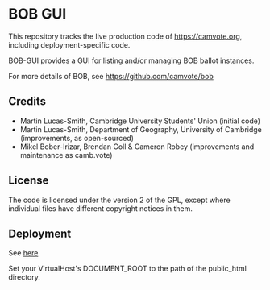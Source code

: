 # BOB GUI

This repository tracks the live production code of https://camvote.org, including deployment-specific code.

BOB-GUI provides a GUI for listing and/or managing BOB ballot instances.

For more details of BOB, see
https://github.com/camvote/bob

## Credits

* Martin Lucas-Smith, Cambridge University Students' Union (initial code)
* Martin Lucas-Smith, Department of Geography, University of Cambridge (improvements, as open-sourced)
* Mikel Bober-Irizar, Brendan Coll & Cameron Robey (improvements and maintenance as camb.vote)

## License

The code is licensed under the version 2 of the GPL, except where individual files have different copyright notices in them.

## Deployment

See [here](https://github.com/camvote/bob-gui-deploy)

Set your VirtualHost's DOCUMENT_ROOT to the path of the public_html directory.

